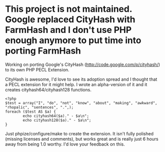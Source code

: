# This project is not maintained. Google replaced CityHash with FarmHash and I don't use PHP enough anymore to put time into porting FarmHash

Working on porting Google's CityHash (http://code.google.com/p/cityhash/) to its own PHP PECL Extension.

CityHash is awesome, I'd love to see its adoption spread and I thought that a PECL extension for it might help. I wrote an alpha-version of it and it creates cityhash64/cityhash128 functions.
```
<?php
$test = array("I", "do", "not", "know", "about", "making", "awkward", "rhopalic", "sentences", ".",);
foreach ($test AS $a) {
        echo cityhash64($a)." - $a\n";
        echo cityhash128($a)." - $a\n";
}
```
Just phpize/configure/make to create the extension. It isn't fully polished (missing licenses and comments), but works great and is really just 6 hours away from being 1.0 worthy. I'd love your feedback on this.
